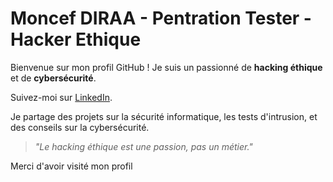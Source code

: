 # Moncef DIRAA - Pentration Tester - Hacker Ethique

Bienvenue sur mon profil GitHub ! Je suis un passionné de **hacking éthique** et de **cybersécurité**.




Suivez-moi sur [LinkedIn](https://www.linkedin.com/in/moncef-diraa).

Je partage des projets sur la sécurité informatique, les tests d'intrusion, et des conseils sur la cybersécurité.
> _"Le hacking éthique est une passion, pas un métier."_

Merci d'avoir visité mon profil 

